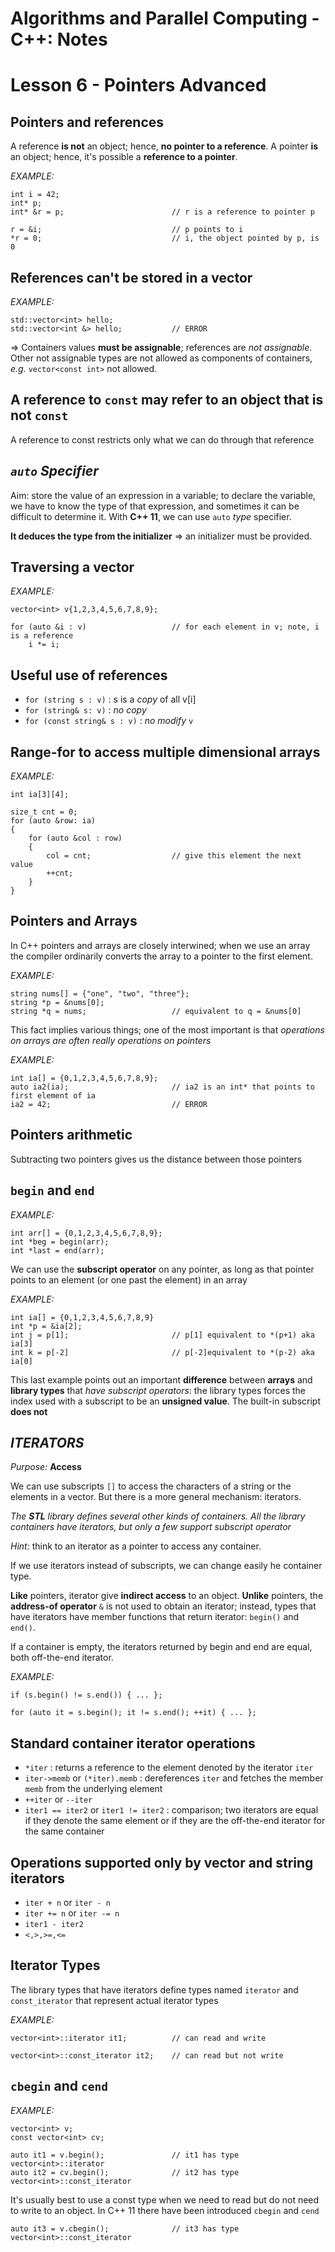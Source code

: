 # **Algorithms and Parallel Computing - C++: Notes**

# **Lesson 6 - Pointers Advanced**

## Pointers and references

A reference **is not** an object; hence, **no pointer to a reference**.
A pointer **is** an object; hence, it's possible a **reference to a pointer**.

*EXAMPLE:*

    int i = 42;
    int* p;
    int* &r = p;                        // r is a reference to pointer p

    r = &i;                             // p points to i
    *r = 0;                             // i, the object pointed by p, is 0

## References **can't** be stored in a vector

*EXAMPLE:*

    std::vector<int> hello;
    std::vector<int &> hello;           // ERROR

$\Rightarrow$ Containers values **must be assignable**; references are *not assignable*. Other not assignable types are not allowed as components of containers, *e.g.* `vector<const int>` not allowed.

## A reference to `const` may refer to an object that is not `const`

A reference to const restricts only what we can do through that reference

## ***`auto` Specifier***

Aim: store the value of an expression in a variable; to declare the variable, we have to know the type of that expression, and sometimes it can be difficult to determine it. With **C++ 11**, we can use `auto` *type* specifier.

**It deduces the type from the initializer** $\Rightarrow$ an initializer must be provided.

## Traversing a vector

*EXAMPLE:*

    vector<int> v{1,2,3,4,5,6,7,8,9};

    for (auto &i : v)                   // for each element in v; note, i is a reference
        i *= i;

## Useful use of references

- `for (string s : v)` : s is a *copy* of all v[i]
- `for (string& s: v)` : *no copy*
- `for (const string& s : v)` : *no modify* `v`

## Range-for to access multiple dimensional arrays

*EXAMPLE:*

    int ia[3][4];

    size_t cnt = 0;
    for (auto &row: ia)
    {
        for (auto &col : row)
        {
            col = cnt;                  // give this element the next value
            ++cnt;
        }
    }

## Pointers and Arrays

In C++ pointers and arrays are closely interwined; when we use an array the compiler ordinarily converts the array to a pointer to the first element.

*EXAMPLE:*

    string nums[] = {"one", "two", "three"};
    string *p = &nums[0];
    string *q = nums;                   // equivalent to q = &nums[0]

This fact implies various things; one of the most important is that *operations on arrays are often really operations on pointers*

*EXAMPLE:*

    int ia[] = {0,1,2,3,4,5,6,7,8,9};
    auto ia2(ia);                       // ia2 is an int* that points to first element of ia
    ia2 = 42;                           // ERROR

## Pointers arithmetic

Subtracting two pointers gives us the distance between those pointers

## `begin` and `end`

*EXAMPLE:*

    int arr[] = {0,1,2,3,4,5,6,7,8,9};
    int *beg = begin(arr);
    int *last = end(arr);

We can use the **subscript operator** on any pointer, as long as that pointer points to an element (or one past the element) in an array

*EXAMPLE:*

    int ia[] = {0,1,2,3,4,5,6,7,8,9}
    int *p = &ia[2];
    int j = p[1];                       // p[1] equivalent to *(p+1) aka ia[3]
    int k = p[-2]                       // p[-2]equivalent to *(p-2) aka ia[0]

This last example points out an important **difference** between **arrays** and **library types** that *have subscript operators*: the library types forces the index used with a subscript to be an **unsigned value**. The built-in subscript **does not**

## ***ITERATORS***

*Purpose:* **Access**

We can use subscripts `[]` to access the characters of a string or the elements in a vector. But there is a more general mechanism: iterators.

*The **STL** library defines several other kinds of containers. All the library containers have iterators, but only a few support subscript operator*

*Hint:* think to an iterator as a pointer to access any container.

If we use iterators instead of subscripts, we can change easily he container type.

**Like** pointers, iterator give **indirect access** to an object.
**Unlike** pointers, the **address-of operator** `&` is not used to obtain an iterator; instead, types that have iterators have member functions that return iterator: `begin()` and `end()`.

If a container is empty, the iterators returned by begin and end are equal, both off-the-end iterator.

*EXAMPLE:*

    if (s.begin() != s.end()) { ... };

    for (auto it = s.begin(); it != s.end(); ++it) { ... };

## Standard container iterator operations

- `*iter` : returns a reference to the element denoted by the iterator `iter`
- `iter->memb` or `(*iter).memb` : dereferences `iter` and fetches the member `memb` from the underlying element
- `++iter` or `--iter`
- `iter1 == iter2` or `iter1 != iter2` : comparison; two iterators are equal if they denote the same element or if they are the off-the-end iterator for the same container

## Operations supported only by **vector** and **string iterators**

- `iter + n` or `iter - n`
- `iter += n` or `iter -= n`
- `iter1 - iter2`
- `<,>,>=,<=`

## Iterator Types

The library types that have iterators define types named `iterator` and `const_iterator` that represent actual iterator types

*EXAMPLE:*

    vector<int>::iterator it1;          // can read and write
    
    vector<int>::const_iterator it2;    // can read but not write

## `cbegin` and `cend`

*EXAMPLE:*

    vector<int> v;
    const vector<int> cv;

    auto it1 = v.begin();               // it1 has type vector<int>::iterator
    auto it2 = cv.begin();              // it2 has type vector<int>::const_iterator

It's usually best to use a const type when we need to read but do not need to write to an object. In C++ 11 there have been introduced `cbegin` and `cend`

    auto it3 = v.cbegin();              // it3 has type vector<int>::const_iterator